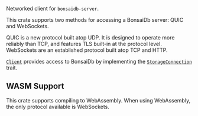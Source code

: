 Networked client for `bonsaidb-server`.

This crate supports two methods for accessing a BonsaiDb server: QUIC and
WebSockets.

QUIC is a new protocol built atop UDP. It is designed to operate more
reliably than TCP, and features TLS built-in at the protocol level.
WebSockets are an established protocol built atop TCP and HTTP.

[`Client`](crate::Client) provides access to BonsaiDb by implementing the
[`StorageConnection`](::bonsaidb_core::connection::StorageConnection) trait.

## WASM Support

This crate supports compiling to WebAssembly. When using WebAssembly, the
only protocol available is WebSockets.
